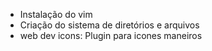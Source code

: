 - Instalação do vim
- Criação do sistema de diretórios e arquivos
- web dev icons: Plugin para icones maneiros
